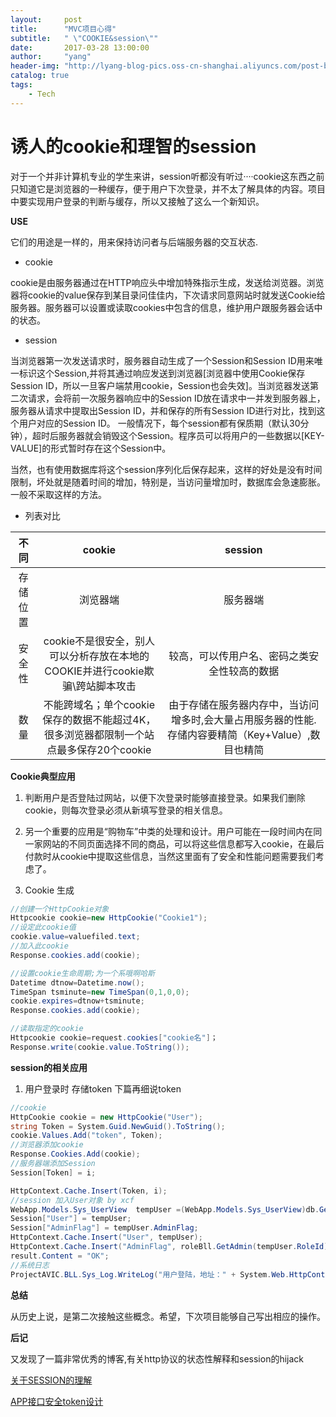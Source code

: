 ```yaml
---
layout:     post
title:      "MVC项目心得"
subtitle:   " \"COOKIE&session\""
date:       2017-03-28 13:00:00
author:     "yang"
header-img: "http://lyang-blog-pics.oss-cn-shanghai.aliyuncs.com/post-bg-2017/0323/20170323030213.jpg"
catalog: true
tags:
    - Tech
---
```

# 诱人的cookie和理智的session

对于一个并非计算机专业的学生来讲，session听都没有听过····cookie这东西之前只知道它是浏览器的一种缓存，便于用户下次登录，并不太了解具体的内容。项目中要实现用户登录的判断与缓存，所以又接触了这么一个新知识。

**USE**

它们的用途是一样的，用来保持访问者与后端服务器的交互状态.

* cookie

cookie是由服务器通过在HTTP响应头中增加特殊指示生成，发送给浏览器。浏览器将cookie的value保存到某目录问佳佳内，下次请求同意网站时就发送Cookie给服务器。服务器可以设置或读取cookies中包含的信息，维护用户跟服务器会话中的状态。


* session

当浏览器第一次发送请求时，服务器自动生成了一个Session和Session ID用来唯一标识这个Session,并将其通过响应发送到浏览器[浏览器中使用Cookie保存Session ID，所以一旦客户端禁用cookie，Session也会失效]。当浏览器发送第二次请求，会将前一次服务器响应中的Session ID放在请求中一并发到服务器上，服务器从请求中提取出Session ID，并和保存的所有Session ID进行对比，找到这个用户对应的Session ID。 一般情况下，每个session都有保质期（默认30分钟），超时后服务器就会销毁这个Session。程序员可以将用户的一些数据以[KEY-VALUE]的形式暂时存在这个Session中。

当然，也有使用数据库将这个session序列化后保存起来，这样的好处是没有时间限制，坏处就是随着时间的增加，特别是，当访问量增加时，数据库会急速膨胀。一般不采取这样的方法。


* 列表对比

|    不同    |    cookie    |    session   |
|:----------:|:------------:|:------------:|
|存储位置|浏览器端|服务器端|
|安全性|cookie不是很安全，别人可以分析存放在本地的COOKIE并进行cookie欺骗\跨站脚本攻击|较高，可以传用户名、密码之类安全性较高的数据|
|数量|不能跨域名；单个cookie保存的数据不能超过4K，很多浏览器都限制一个站点最多保存20个cookie|由于存储在服务器内存中，当访问增多时,会大量占用服务器的性能.存储内容要精简（Key+Value）,数目也精简|




**Cookie典型应用**

1. 判断用户是否登陆过网站，以便下次登录时能够直接登录。如果我们删除cookie，则每次登录必须从新填写登录的相关信息。

2. 另一个重要的应用是“购物车”中类的处理和设计。用户可能在一段时间内在同一家网站的不同页面选择不同的商品，可以将这些信息都写入cookie，在最后付款时从cookie中提取这些信息，当然这里面有了安全和性能问题需要我们考虑了。

3. Cookie 生成

```csharp
//创建一个HttpCookie对象
Httpcookie cookie=new HttpCookie("Cookie1");
//设定此cookie值
cookie.value=valuefiled.text;
//加入此cookie
Response.cookies.add(cookie);

//设置cookie生命周期;为一个系哦啊哈斯
Datetime dtnow=Datetime.now();
TimeSpan tsminute=new TimeSpan(0,1,0,0);
cookie.expires=dtnow+tsminute;
Response.cookies.add(cookie);

//读取指定的cookie
Httpcookie cookie=request.cookies["cookie名"]；
Response.write(cookie.value.ToString());
```

**session的相关应用**

1. 用户登录时 存储token
下篇再细说token

```csharp
//cookie
HttpCookie cookie = new HttpCookie("User");
string Token = System.Guid.NewGuid().ToString();
cookie.Values.Add("token", Token);
//浏览器添加cookie
Response.Cookies.Add(cookie);
//服务器端添加Session
Session[Token] = i;

HttpContext.Cache.Insert(Token, i);
//session 加入User对象 by xcf
WebApp.Models.Sys_UserView  tempUser =(WebApp.Models.Sys_UserView)db.GetViewModel(i);
Session["User"] = tempUser;
Session["AdminFlag"] = tempUser.AdminFlag;
HttpContext.Cache.Insert("User", tempUser);
HttpContext.Cache.Insert("AdminFlag", roleBll.GetAdmin(tempUser.RoleId));
result.Content = "OK";
//系统日志
ProjectAVIC.BLL.Sys_Log.WriteLog("用户登陆，地址：" + System.Web.HttpContext.Current.Request.UserHostAddress, tempUser.Id);

```

**总结**

从历史上说，是第二次接触这些概念。希望，下次项目能够自己写出相应的操作。


**后记**

又发现了一篇非常优秀的博客,有关http协议的状态性解释和session的hijack

[关于SESSION的理解](http://www.haomou.net/2014/08/07/2014_session/)

[APP接口安全token设计](http://blog.csdn.net/b452608/article/details/50967849)

